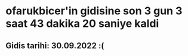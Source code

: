 # ofarukbicer'in gidisine son 3 gun 3 saat 43 dakika 20 saniye kaldi

## Gidis tarihi: 30.09.2022 :(